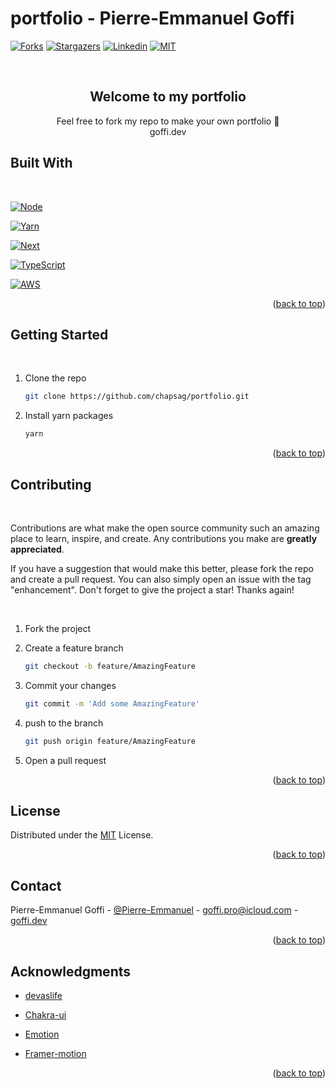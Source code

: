 # portfolio - Pierre-Emmanuel Goffi

<div id="top"></div>

[![Forks][forks-shield]][forks-url]
[![Stargazers][stars-shield]][stars-url]
[![Linkedin][linkedin-shield]][linkedin-url]
[![MIT][license-shield]][license-url]

<!-- PROJECT LOGO -->
<br />
<div align="center">
  <h2 align="center">Welcome to my portfolio</h3>

  <p align="center">
    Feel free to fork my repo to make your own portfolio 🧙
    <br />
    goffi.dev
  </p>
</div>

## Built With

<br/>

[![Node][node-shield]][node-url]

[![Yarn][yarn-shield]][yarn-url]

[![Next][next-shield]][next-url]

[![TypeScript][typescript-shield]][typescript-url]

[![AWS][aws-shield]][aws-url]

<p align="right">(<a href="#top">back to top</a>)</p>

<!-- GETTING STARTED -->

## Getting Started

<br/>

1. Clone the repo
   ```sh
   git clone https://github.com/chapsag/portfolio.git
   ```
2. Install yarn packages
   ```sh
   yarn
   ```

<p align="right">(<a href="#top">back to top</a>)</p>

<!-- CONTRIBUTING -->

## Contributing

<br/>

Contributions are what make the open source community such an amazing place to learn, inspire, and create. Any contributions you make are **greatly appreciated**.

If you have a suggestion that would make this better, please fork the repo and create a pull request. You can also simply open an issue with the tag "enhancement".
Don't forget to give the project a star! Thanks again!

<br/>

1. Fork the project

2. Create a feature branch
   ```sh
   git checkout -b feature/AmazingFeature
   ```
3. Commit your changes
   ```sh
   git commit -m 'Add some AmazingFeature'
   ```
4. push to the branch
   ```sh
   git push origin feature/AmazingFeature
   ```
5. Open a pull request

<p align="right">(<a href="#top">back to top</a>)</p>

<!-- LICENSE -->

## License

Distributed under the [MIT](https://github.com/git/git-scm.com/blob/main/MIT-LICENSE.txt) License.

<p align="right">(<a href="#top">back to top</a>)</p>

<!-- CONTACT -->

## Contact

Pierre-Emmanuel Goffi - [@Pierre-Emmanuel](https://www.linkedin.com/in/pierre-emmanuel-goffi/) - goffi.pro@icloud.com - [goffi.dev](goffi.dev)

<p align="right">(<a href="#top">back to top</a>)</p>

<!-- ACKNOWLEDGMENTS -->

## Acknowledgments

- [devaslife](https://www.youtube.com/watch?v=bSMZgXzC9AA)

- [Chakra-ui](https://chakra-ui.com/docs/getting-started)

- [Emotion](https://emotion.sh/docs/introduction)

- [Framer-motion](https://yarnpkg.com/package/framer-motion)

<p align="right">(<a href="#top">back to top</a>)</p>

<!-- MARKDOWN LINKS & IMAGES -->
<!-- https://www.markdownguide.org/basic-syntax/#reference-style-links -->

[forks-shield]: https://img.shields.io/github/forks/chapsag/portfolio.svg?style=for-the-badge
[forks-url]: https://github.com/chapsag/portfolio/network/members
[stars-shield]: https://img.shields.io/github/stars/chapsag/portfolio.svg?style=for-the-badge
[stars-url]: https://github.com/chapsag/portfolio/stargazers
[license-shield]: https://img.shields.io/github/license/othneildrew/Best-README-Template.svg?style=for-the-badge
[license-url]: https://github.com/git/git-scm.com/blob/main/MIT-LICENSE.txt
[linkedin-shield]: https://img.shields.io/badge/-LinkedIn-black.svg?style=for-the-badge&logo=linkedin&colorB=555
[linkedin-url]: https://www.linkedin.com/in/pierre-emmanuel-goffi/
[next-shield]: https://img.shields.io/badge/next.js-000000?style=for-the-badge&logo=nextdotjs&logoColor=white
[next-url]: https://nextjs.org/
[typescript-shield]: https://img.shields.io/badge/TypeScript-007ACC?style=for-the-badge&logo=typescript&logoColor=white
[typescript-url]: https://www.typescriptlang.org/
[node-shield]: https://img.shields.io/badge/Node.js-339933?style=for-the-badge&logo=nodedotjs&logoColor=white
[node-url]: https://nodejs.org/en/
[yarn-shield]: https://img.shields.io/badge/Yarn-2C8EBB?style=for-the-badge&logo=yarn&logoColor=white
[yarn-url]: https://yarnpkg.com/
[aws-shield]: https://img.shields.io/badge/Amazon_AWS-232F3E?style=for-the-badge&logo=amazon-aws&logoColor=white
[aws-url]: https://aws.amazon.com/fr/console/
